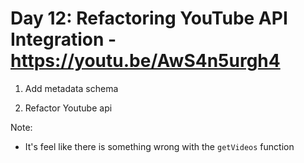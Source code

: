 # Day 12: Refactoring YouTube API Integration - https://youtu.be/AwS4n5urgh4

1. Add metadata schema

2. Refactor Youtube api

Note:

- It's feel like there is something wrong with the `getVideos` function
